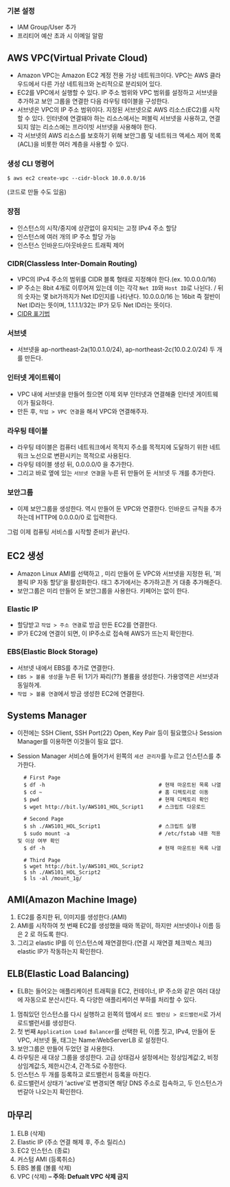 ### 기본 설정
- IAM Group/User 추가
- 프리티어 예산 초과 시 이메일 알람


## AWS VPC(Virtual Private Cloud)
- Amazon VPC는 Amazon EC2 계정 전용 가상 네트워크이다. VPC는 AWS 클라우드에서 다른 가상 네트워크와 논리적으로 분리되어 있다.
- EC2를 VPC에서 실행할 수 있다. IP 주소 범위와 VPC 범위를 설정하고 서브넷을 추가하고 보안 그룹을 연결한 다음 라우팅 테이블을 구성한다.
- 서브넷은 VPC의 IP 주소 범위이다. 지정된 서브넷으로 AWS 리소스(EC2)를 시작할 수 있다. 인터넷에 연결돼야 하는 리소스에서는 퍼블릭 서브넷을 사용하고, 연결되지 않는 리소스에는 프라이빗 서브넷을 사용해야 한다.
- 각 서브넷의 AWS 리소스를 보호하기 위해 보안그룹 및 네트워크 액세스 제어 목록(ACL)을 비롯한 여러 계층을 사용할 수 있다.

### 생성 CLI 명령어
    $ aws ec2 create-vpc --cidr-block 10.0.0.0/16
(코드로 만들 수도 있음)

### 장점
- 인스턴스의 시작/중지에 상관없이 유지되는 고정 IPv4 주소 할당
- 인스턴스에 여러 개의 IP 주소 할당 가능
- 인스턴스 인바운드/아웃바운드 트래픽 제어

### CIDR(Classless Inter-Domain Routing)
- VPC의 IPv4 주소의 범위를 CIDR 블록 형태로 지정해야 한다.(ex. 10.0.0.0/16)
- IP 주소는 8bit 4개로 이루어져 있는데 이는 각각 `Net ID`와 `Host ID`로 나뉜다. / 뒤의 숫자는 몇 bit가까지가 Net ID인지를 나타낸다. 10.0.0.0/16 는 16bit 즉 절반이 Net ID라는 뜻이며, 1.1.1.1/32는 IP가 모두 Net ID라는 뜻이다.
- [CIDR 표기법](https://m.blog.naver.com/PostView.nhn?blogId=ncloud24&logNo=221208338209&proxyReferer=https%3A%2F%2Fwww.google.co.kr%2F)

### 서브넷
- 서브넷을 ap-northeast-2a(10.0.1.0/24), ap-northeast-2c(10.0.2.0/24) 두 개를 만든다.

### 인터넷 게이트웨이
- VPC 내에 서브넷을 만들어 줬으면 이제 외부 인터넷과 연결해줄 인터넷 게이트웨이가 필요하다.
- 만든 후, `작업 > VPC 연결`을 해서 VPC와 연결해주자.

### 라우팅 테이블
- 라우팅 테이블은 컴퓨터 네트워크에서 목적지 주소를 목적지에 도달하기 위한 네트워크 노선으로 변환시키는 목적으로 사용된다.
- 라우팅 테이블 생성 뒤, 0.0.0.0/0 을 추가한다.
- 그리고 바로 옆에 있는 `서브넷 연결`을 누른 뒤 만들어 둔 서브넷 두 개를 추가한다.

### 보안그룹
- 이제 보안그룹을 생성한다. 역시 만들어 둔 VPC와 연결한다.
인바운드 규칙을 추가하는데 HTTP에 0.0.0.0/0 로 입력한다.

그럼 이제 컴퓨팅 서비스를 시작할 준비가 끝난다.


## EC2 생성
- Amazon Linux AMI를 선택하고 , 미리 만들어 둔 VPC와 서브넷을 지정한 뒤, '퍼블릭 IP 자동 할당'을 활성화한다.
태그 추가에서는 추가하고픈 거 대충 추가해준다.
- 보안그룹은 미리 만들어 둔 보안그룹을 사용한다. 키페어는 없이 한다.

### Elastic IP
- 할당받고 `작업 > 주소 연결`로 방금 만든 EC2를 연결한다.
- IP가 EC2에 연결이 되면, 이 IP주소로 접속해 AWS가 뜨는지 확인한다.

### EBS(Elastic Block Storage)
- 서브넷 내에서 EBS를 추가로 연결한다.
- `EBS > 볼륨 생성`을 누른 뒤 1기가 짜리(??) 볼륨을 생성한다. 가용영역은 서브넷과 동일하게.
- `작업 > 볼륨 연결`에서 방금 생성한 EC2에 연결한다.


## Systems Manager
- 이전에는 SSH Client, SSH Port(22) Open, Key Pair 등이 필요했으나 Session Manager를 이용하면 이것들이 필요 없다.
- Session Manager 서비스에 들어가서 왼쪽의 `세션 관리자`를 누르고 인스턴스를 추가한다.


        # First Page
        $ df -h                                     # 현재 마운트된 목록 나열
        $ cd ~                                      # 홈 디렉토리로 이동
        $ pwd                                       # 현재 디렉토리 확인
        $ wget http://bit.ly/AWS101_HOL_Script1     # 스크립트 다운로드

        # Second Page
        $ sh ./AWS101_HOL_Script1                   # 스크립트 실행
        $ sudo mount -a                             # /etc/fstab 내용 적용 및 이상 여부 확인
        $ df -h                                     # 현재 마운트된 목록 나열

        # Third Page
        $ wget http://bit.ly/AWS101_HOL_Script2
        $ sh ./AWS101_HOL_Script2
        $ ls -al /mount_1g/


## AMI(Amazon Machine Image)
1. EC2를 중지한 뒤, 이미지를 생성한다.(AMI)
2. AMI를 시작하여 첫 번째 EC2를 생성했을 때와 똑같이, 하지만 서브넷이나 이름 등은 2 로 하도록 한다.
3. 그리고 elastic IP를 이 인스턴스에 재연결한다.(연결 시 재연결 체크박스 체크) elastic IP가 작동하는지 확인한다.

## ELB(Elastic Load Balancing)
- ELB는 들어오는 애플리케이션 트래픽을 EC2, 컨테이너, IP 주소와 같은 여러 대상에 자동으로 분산시킨다. 즉 다양한 애플리케이션 부하를 처리할 수 있다.


1. 멈춰있던 인스턴스를 다시 실행하고 왼쪽의 탭에서 `로드 밸런싱 > 로드밸런서`로 가서 로드밸런서를 생성한다.
2. 첫 번째 `Application Load Balancer`를 선택한 뒤, 이름 짓고, IPv4, 만들어 둔 VPC, 서브넷 둘, 태그는 Name:WebServerLB 로 설정한다.
3. 보안그룹은 만들어 두었던 걸 사용한다.
4. 라우팅은 새 대상 그룹을 생성한다. 고급 상태검사 설정에서는 정상임계값:2, 비정상임계값:5, 제한시간:4, 간격:5로 수정한다.
5. 인스턴스 두 개를 등록하고 로드밸런서 등록을 마친다.
6. 로드밸런서 상태가 'active'로 변경되면 해당 DNS 주소로 접속하고, 두 인스턴스가 번갈아 나오는지 확인한다.

## 마무리
1. ELB (삭제)
2. Elastic IP (주소 연결 해제 후, 주소 릴리스)
3. EC2 인스턴스 (종료)
4. 커스텀 AMI (등록취소)
5. EBS 볼륨 (볼륨 삭제)
6. VPC (삭제) **– 주의: Defualt VPC 삭제 금지**
